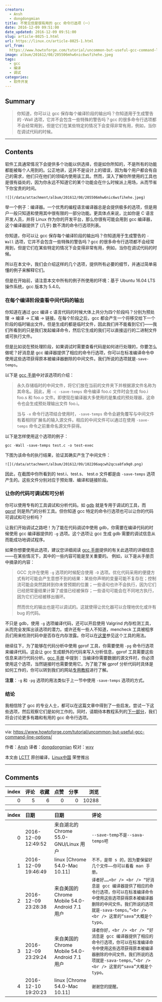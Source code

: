 ```yaml
---
creators:
  - Ansh
  - dongdongmian
title: 不常见但是很有用的 gcc 命令行选项（一）
date: 2016-12-09 09:51:00
date_updated: 2016-12-09 09:51:00
slug: article-8025-1.html
url: https://linux.cn/article-8025-1.html
url_from: 
  https://www.howtoforge.com/tutorial/uncommon-but-useful-gcc-command-line-options/
image: album/201612/08/205506mhw6nic6wsfihehe.jpeg
tags:
  - gcc
  - 编译
  - 调试
categories:
  - 软件开发
---
```


## Summary

> 你知道，你可以让 gcc 保存每个编译阶段的输出吗？你知道用于生成警告的 -Wall 选项，它并不会包含一些特殊的警告吗？gcc 的很多命令行选项都不会经常用到，但是它们在某些特定的情况下会变得非常有用，例如，当你在调试代码的时候。

***

<!-- more -->

## Contents

软件工具通常情况下会提供多个功能以供选择，但是如你所知的，不是所有的功能都能被每个人用到的。公正地讲，这并不是设计上的错误，因为每个用户都会有自己的需求，他们只在他们的领域内使用该工具。然而，深入了解你所使用的工具也是很有益处的，因为你永远不知道它的某个功能会在什么时候派上用场，从而节省下你宝贵的时间。

`![](/data/attachment/album/201612/08/205506mhw6nic6wsfihehe.jpeg)`

举一个例子：编译器。一个优秀的编程语言编译器总是会提供极多的选项，但是用户一般只知道和使用其中很有限的一部分功能。更具体点来说，比如你是 C 语言开发人员，并将 Linux 作为你的开发平台，那么你很有可能会用到 gcc 编译器，这个编译器提供了 (几乎) 数不清的命令行选项列表。

你知道，你可以让 gcc 保存每个编译阶段的输出吗？你知道用于生成警告的 `-Wall` 选项，它并不会包含一些特殊的警告吗？gcc 的很多命令行选项都不会经常用到，但是它们在某些特定的情况下会变得非常有用，例如，当你在调试代码的时候。

所以在本文中，我们会介绍这样的几个选项，提供所有必要的细节，并通过简单易懂的例子来解释它们。

但是在开始前，请注意本文中所有的例子所使用的环境：基于 Ubuntu 16.04 LTS 操作系统，gcc 版本为 5.4.0。

### 在每个编译阶段查看中间代码的输出

你知道在通过 gcc 编译 c 语言代码的时候大体上共分为四个阶段吗？分别为预处理 -> 编译 -> 汇编 -> 链接。在每个阶段之后，gcc 都会产生一个将移交给下一个阶段的临时输出文件。但是生成的都是临时文件，因此我们并不能看到它们——我们所看到的只是我们发起编译命令，然后它生成的我们可以直接运行的二进制文件或可执行文件。

但是比如说在预处理阶段，如果调试时需要查看代码是如何进行处理的，你要怎么做呢？好消息是 gcc 编译器提供了相应的命令行选项，你可以在标准编译命令中使用这些选项获得原本被编译器删除的中间文件。我们所说的选项就是`-save-temps`。

以下是 [gcc 手册](https://linux.die.net/man/1/gcc)中对该选项的介绍：

> 
> 永久存储临时的中间文件，将它们放在当前的文件夹下并根据源文件名称为其命名。因此，用 `-c -save-temps` 命令编译 foo.c 文件时会生成 foo.i foo.s 和 foo.o 文件。即使现在编译器大多使用的是集成的预处理器，这命令也会生成预处理输出文件 foo.i。
> 
> 
> 当与 `-x` 命令行选项结合使用时，`-save-temps` 命令会避免覆写与中间文件有着相同扩展名的输入源文件。相应的中间文件可以通过在使用 `-save-temps` 命令之前重命名源文件获得。
> 
> 
> 

以下是怎样使用这个选项的例子：

```shell
gcc -Wall -save-temps test.c -o test-exec
```

下图为该命令的执行结果，验证其确实产生了中间文件：

`![](/data/attachment/album/201612/09/102206aqcwh2qcsa8fa9q0.png)`

因此，在截图中你所看到的 test.i、test.s、 test.o 文件都是由 `-save-temps` 选项产生的。这些文件分别对应于预处理、编译和链接阶段。

### 让你的代码可调试和可分析

你可以使用专有的工具调试和分析代码。如 [gdb](https://www.gnu.org/software/gdb/) 就是专用于调试的工具，而 [gprof](https://sourceware.org/binutils/docs/gprof/) 则是热门的分析工具。但你知道 gcc 特定的命令行选项也可以让你的代码可调试和可分析吗？

让我们开始调试之路吧！为了能在代码调试中使用 gdb，你需要在编译代码的时候使用 gcc 编译器提供的 `-g` 选项。这个选项让 gcc 生成 gdb 需要的调试信息从而能成功地调试程序。

如果你想要使用此选项，建议您详细阅读 [gcc 手册](https://linux.die.net/man/1/gcc)提供的有关此选项的详细信息——在某些情况下，其中的一些内容可能是至关重要的。 例如，以下是从手册页中摘录的内容：

> 
> GCC 允许在使用 `-g` 选项的时候配合使用 `-O` 选项。优化代码采用的便捷方式有时可能会产生意想不到的结果：某些你声明的变量可能不复存在；控制流可能会突然跳转到你未曾预期的位置；一些语句也许不会执行，因为它们已经把常量结果计算了或值已经被保存；一些语句可能会在不同地方执行，因为它们已经被移出循环。
> 
> 
> 然而优化的输出也是可以调试的。这就使得让优化器可以合理地优化或许有 bug 的代码。
> 
> 
> 

不只是 gdb，使用 `-g` 选项编译代码，还可以开启使用 Valgrind 内存检测工具，从而完全发挥出该选项的潜力。或许还有一些人不知道，mencheck 工具被程序员们用来检测代码中是否存在内存泄露。你可以在[这里](http://valgrind.org/docs/manual/mc-manual.html)参见这个工具的用法。

继续往下，为了能够在代码分析中使用 gprof 工具，你需要使用 `-pg` 命令行选项来编译代码。这会让 gcc 生成额外的代码来写入分析信息，gprof 工具需要这些信息来进行代码分析。[gcc 手册](https://linux.die.net/man/1/gcc) 中提到：当编译你需要数据的源文件时，你必须使用这个选项，当然链接时也需要使用它。为了能了解 gprof 分析代码时具体是如何工作的，你可以转到我们的网站[专用教程](https://www.howtoforge.com/tutorial/how-to-install-and-use-profiling-tool-gprof/)进行了解。

**注意**：`-g` 和 `-pg` 选项的用法类似于上一节中使用 `-save-temps` 选项的方式。

### 结论

我相信除了 gcc 的专业人士，都可以在这篇文章中得到了一些启发。尝试一下这些选项，然后观察它们是如何工作的。同时，请期待本教程系列的[下一部分](https://www.howtoforge.com/tutorial/uncommon-but-useful-gcc-command-line-options-2/)，我们将会讨论更多有趣和有用的 gcc 命令行选项。

---

via: <https://www.howtoforge.com/tutorial/uncommon-but-useful-gcc-command-line-options/>

作者：[Ansh](https://twitter.com/howtoforgecom) 译者：[dongdongmian](https://github.com/dongdongmian) 校对：[wxy](https://github.com/wxy)

本文由 [LCTT](https://github.com/LCTT/TranslateProject) 原创编译，[Linux中国](https://linux.cn/) 荣誉推出

***

## Comments


|   index |   评论 |   收藏 |   点赞 |   分享 |   浏览 |
|--------:|-------:|-------:|-------:|-------:|-------:|
|       0 |      5 |      6 |      0 |      0 |  10288 |

|   index | 日期                | 日期                                           | 评论                                                                                                                                                                                                              |
|--------:|:--------------------|:-----------------------------------------------|:------------------------------------------------------------------------------------------------------------------------------------------------------------------------------------------------------------------|
|       0 | 2016-12-09 12:49:52 | 来自湖北的 Chrome 55.0-GNU/Linux 用户          | `--save-temp不是--sava-temps吧`                                                                                                                                                                                   |
|       1 | 2016-12-09 19:46:49 | linux [Chrome 54.0-Mac 10.11]                  | `不不，是带 s 的，因为要保留好几个文件——你可以看看 man 手册。`                                                                                                                                                    |
|       2 | 2016-12-09 23:28:38 | 来自美国的 Chrome Mobile 54.0-Android 7.1 用户 | `译者好……<br /> <br /> “好消息是 gcc 编译器提供了相应的命令行选项，你可以在标准编译命令中使用这些选项获得原本被编译器删除的中间文件。我们所说的选项就是-sava-temps。”<br /> <br /> 这里的“sava”大概是个 typo。`   |
|       3 | 2016-12-09 23:29:24 | 来自美国的 Chrome Mobile 54.0-Android 7.1 用户 | `译者你好，<br /> <br /> “好消息是 gcc 编译器提供了相应的命令行选项，你可以在标准编译命令中使用这些选项获得原本被编译器删除的中间文件。我们所说的选项就是-sava-temps。”<br /> <br /> 这里的“sava”大概是个 typo。` |
|       4 | 2016-12-10 19:20:23 | linux [Chrome 54.0-Mac 10.11]                  | `谢谢您的提醒。`                                                                                                                                                                                                  |
